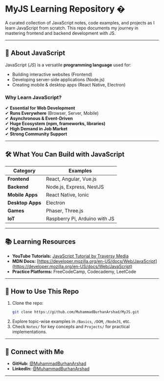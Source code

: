 # MyJS Learning Repository �

A curated collection of JavaScript notes, code examples, and projects as I learn JavaScript from scratch. This repo documents my journey in mastering frontend and backend development with JS.

---

## 📌 **About JavaScript**

JavaScript (_JS_) is a versatile **programming language** used for:

- Building interactive websites (Frontend)
- Developing server-side applications (Node.js)
- Creating mobile & desktop apps (React Native, Electron)

### **Why Learn JavaScript?**

✔ **Essential for Web Development**  
✔ **Runs Everywhere** (Browser, Server, Mobile)  
✔ **Asynchronous & Event-Driven**  
✔ **Huge Ecosystem (npm, frameworks, libraries)**  
✔ **High Demand in Job Market**  
✔ **Strong Community Support**

---

## 🛠 **What You Can Build with JavaScript**

| Category         | Examples                      |
| ---------------- | ----------------------------- |
| **Frontend**     | React, Angular, Vue.js        |
| **Backend**      | Node.js, Express, NestJS      |
| **Mobile Apps**  | React Native, Ionic           |
| **Desktop Apps** | Electron                      |
| **Games**        | Phaser, Three.js              |
| **IoT**          | Raspberry Pi, Arduino with JS |

---

## 📚 **Learning Resources**

- **YouTube Tutorials:** [JavaScript Tutorial by Traversy Media](https://www.youtube.com/watch?v=hdI2bqOjy3c)
- **MDN Docs:** [https://developer.mozilla.org/en-US/docs/Web/JavaScript](https://developer.mozilla.org/en-US/docs/Web/JavaScript)
- **Practice Platforms:** FreeCodeCamp, Codecademy, LeetCode

---

## 🚀 **How to Use This Repo**

1. Clone the repo:
   ```bash
   git clone https://github.com/MuhammadBurhanArshad/MyJS.git
   ```
2. Explore topic-wise examples in `/Basics`, `/DOM`, `/NodeJS`, etc.
3. Check `Notes/` for key concepts and `Projects/` for practical implementations.

---

## 🔗 **Connect with Me**

- **GitHub:** [@MuhammadBurhanArshad](https://github.com/MuhammadBurhanArshad)
- **LinkedIn:** [@MuhammadBurhanArshad](https://pk.linkedin.com/in/muhammadburhanarshad)

---
